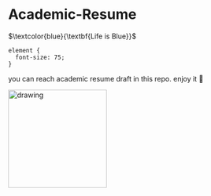# Academic-Resume



$\textcolor{blue}{\textbf{Life is Blue}}$

```
element { 
  font-size: 75;
}
```
you can reach academic resume draft in this repo. 
enjoy it :muscle:


<img src="https://user-images.githubusercontent.com/74038190/216121964-513bdf95-3c8c-429a-82bc-7c770caca8fc.png" alt="drawing" width="200"/>
